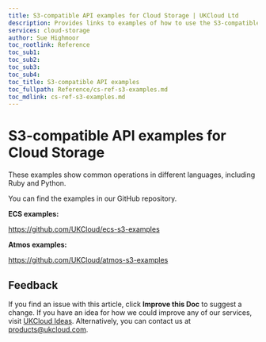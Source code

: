 ```yaml
---
title: S3-compatible API examples for Cloud Storage | UKCloud Ltd
description: Provides links to examples of how to use the S3-compatible API with UKCloud’s Cloud Storage service
services: cloud-storage
author: Sue Highmoor
toc_rootlink: Reference
toc_sub1: 
toc_sub2:
toc_sub3:
toc_sub4:
toc_title: S3-compatible API examples
toc_fullpath: Reference/cs-ref-s3-examples.md
toc_mdlink: cs-ref-s3-examples.md
---
```


# S3-compatible API examples for Cloud Storage

These examples show common operations in different languages, including Ruby and Python.

You can find the examples in our GitHub repository.

**ECS examples:**

<https://github.com/UKCloud/ecs-s3-examples>

**Atmos examples:**

<https://github.com/UKCloud/atmos-s3-examples>

## Feedback

If you find an issue with this article, click **Improve this Doc** to suggest a change. If you have an idea for how we could improve any of our services, visit [UKCloud Ideas](https://ideas.ukcloud.com). Alternatively, you can contact us at <products@ukcloud.com>.
